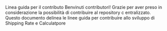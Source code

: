 Linea guida per il contributo 
Benvinuti contributori!
Grazie per aver preso in considerazione la possibilità di contribuire al repository c entralizzato. Questo documento delinea le linee guida per contribuire allo sviluppo di Shipping Rate e Calculatpore   
